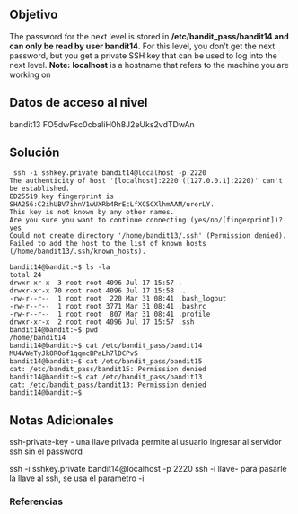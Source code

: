 ## Objetivo
The password for the next level is stored in **/etc/bandit_pass/bandit14 and can only be read by user bandit14**. For this level, you don’t get the next password, but you get a private SSH key that can be used to log into the next level. **Note:** **localhost** is a hostname that refers to the machine you are working on
[](https://github.com/armandoportillo0101/Seguridad-de-Redes/blob/main/Plantilla.md#objetivo)

## Datos de acceso al nivel
bandit13
FO5dwFsc0cbaIiH0h8J2eUks2vdTDwAn
[](https://github.com/armandoportillo0101/Seguridad-de-Redes/blob/main/Plantilla.md#datos-de-acceso-al-nivel)

## Solución
 ```
  ssh -i sshkey.private bandit14@localhost -p 2220
The authenticity of host '[localhost]:2220 ([127.0.0.1]:2220)' can't be established.
ED25519 key fingerprint is SHA256:C2ihUBV7ihnV1wUXRb4RrEcLfXC5CXlhmAAM/urerLY.
This key is not known by any other names.
Are you sure you want to continue connecting (yes/no/[fingerprint])? yes
Could not create directory '/home/bandit13/.ssh' (Permission denied).
Failed to add the host to the list of known hosts (/home/bandit13/.ssh/known_hosts).

bandit14@bandit:~$ ls -la
total 24
drwxr-xr-x  3 root root 4096 Jul 17 15:57 .
drwxr-xr-x 70 root root 4096 Jul 17 15:58 ..
-rw-r--r--  1 root root  220 Mar 31 08:41 .bash_logout
-rw-r--r--  1 root root 3771 Mar 31 08:41 .bashrc
-rw-r--r--  1 root root  807 Mar 31 08:41 .profile
drwxr-xr-x  2 root root 4096 Jul 17 15:57 .ssh
bandit14@bandit:~$ pwd
/home/bandit14
bandit14@bandit:~$ cat /etc/bandit_pass/bandit14
MU4VWeTyJk8ROof1qqmcBPaLh7lDCPvS
bandit14@bandit:~$ cat /etc/bandit_pass/bandit15
cat: /etc/bandit_pass/bandit15: Permission denied
bandit14@bandit:~$ cat /etc/bandit_pass/bandit13
cat: /etc/bandit_pass/bandit13: Permission denied
bandit14@bandit:~$
```

[](https://github.com/armandoportillo0101/Seguridad-de-Redes/blob/main/Plantilla.md#soluci%C3%B3n)

## Notas Adicionales
ssh-private-key - una llave privada permite al usuario ingresar al servidor ssh sin el password

 ssh -i sshkey.private bandit14@localhost -p 2220
	ssh -i llave- para pasarle la llave al ssh, se usa el parametro -i

[](https://github.com/armandoportillo0101/Seguridad-de-Redes/blob/main/Plantilla.md#notas-adicionales)

### Referencias